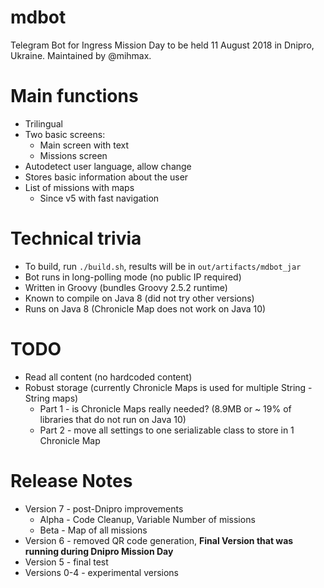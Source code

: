 # mdbot
Telegram Bot for Ingress Mission Day to be held 11 August 2018 in Dnipro, Ukraine.
Maintained by @mihmax.

# Main functions

* Trilingual
* Two basic screens:
  * Main screen with text
  * Missions screen
* Autodetect user language, allow change
* Stores basic information about the user
* List of missions with maps
  * Since v5 with fast navigation

# Technical trivia

* To build, run `./build.sh`, results will be in `out/artifacts/mdbot_jar`
* Bot runs in long-polling mode (no public IP required)
* Written in Groovy (bundles Groovy 2.5.2 runtime)
* Known to compile on Java 8 (did not try other versions)
* Runs on Java 8 (Chronicle Map does not work on Java 10)

# TODO

* Read all content (no hardcoded content)
* Robust storage (currently Chronicle Maps is used for multiple String - String maps)
  * Part 1 - is Chronicle Maps really needed? (8.9MB or ~ 19% of libraries that do not run on Java 10)
  * Part 2 - move all settings to one serializable class to store in 1 Chronicle Map

# Release Notes

* Version 7 - post-Dnipro improvements
  * Alpha - Code Cleanup, Variable Number of missions
  * Beta - Map of all missions
* Version 6 - removed QR code generation,
  **Final Version that was running during Dnipro Mission Day**
* Version 5 - final test
* Versions 0-4 - experimental versions